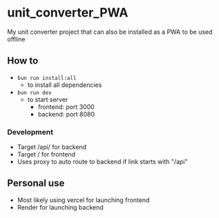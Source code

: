 # unit_converter_PWA
My unit converter project that can also be installed as a PWA to be used offline

## How to 
- `bun run install:all` 
    - to install all dependencies
- `bun run dev`
  - to start server
      - frontend: port 3000
      - backend: port 8080

### Development 
- Target /api/ for backend
- Target / for frontend
- Uses proxy to auto route to backend if link starts with "/api"

## Personal use 
- Most likely using vercel for launching frontend 
- Render for launching backend
